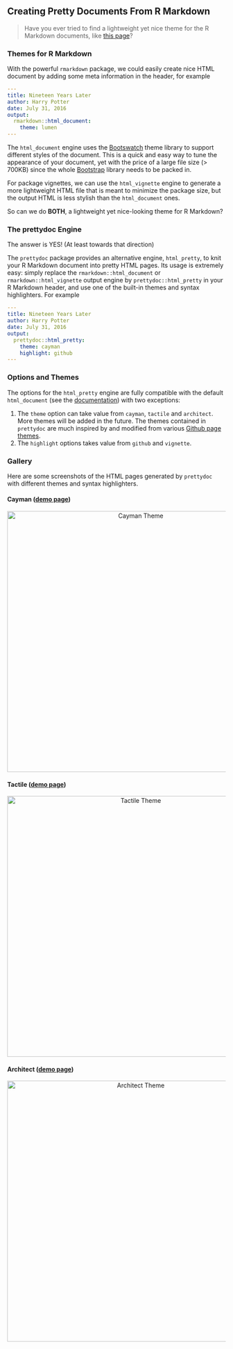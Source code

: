 ## Creating Pretty Documents From R Markdown

> Have you ever tried to find a lightweight yet nice theme for the R Markdown
documents, like [this page](http://yixuan.cos.name/prettydoc/)?

### Themes for R Markdown

With the powerful `rmarkdown` package, we could easily create nice HTML document
by adding some meta information in the header, for example

```yaml
---
title: Nineteen Years Later
author: Harry Potter
date: July 31, 2016
output:
  rmarkdown::html_document:
    theme: lumen
---
```

The `html_document` engine uses the [Bootswatch](http://bootswatch.com/)
theme library to support different styles of the document.
This is a quick and easy way to tune the appearance of your document, yet with
the price of a large file size (> 700KB) since the whole
[Bootstrap](http://getbootstrap.com/) library needs to be packed in.

For package vignettes, we can use the `html_vignette` engine to generate
a more lightweight HTML file that is meant to minimize the package size, but
the output HTML is less stylish than the `html_document` ones.

So can we do **BOTH**, a lightweight yet nice-looking theme for R Markdown?

### The prettydoc Engine

The answer is YES! (At least towards that direction)

The `prettydoc` package provides an alternative engine, `html_pretty`,
to knit your R Markdown document into pretty HTML pages.
Its usage is extremely easy: simply replace the
`rmarkdown::html_document` or `rmarkdown::html_vignette` output engine by
`prettydoc::html_pretty` in your R Markdown header, and use one of the built-in
themes and syntax highlighters. For example

```yaml
---
title: Nineteen Years Later
author: Harry Potter
date: July 31, 2016
output:
  prettydoc::html_pretty:
    theme: cayman
    highlight: github
---
```

### Options and Themes

The options for the `html_pretty` engine are fully compatible with the default
`html_document`
(see the [documentation](http://rmarkdown.rstudio.com/html_document_format.html))
with two exceptions:

1. The `theme` option can take value from `cayman`, `tactile` and
`architect`. More themes will be added in the future. The themes contained in
`prettydoc` are much inspired by and modified from
various [Github page themes](https://github.com/blog/1081-instantly-beautiful-project-pages).
2. The `highlight` options takes value from `github` and `vignette`.

### Gallery

Here are some screenshots of the HTML pages generated by `prettydoc` with
different themes and syntax highlighters.

#### Cayman ([demo page](http://yixuan.cos.name/prettydoc/index.html))

<div align="center">
  <img width="600px" src="http://i.imgur.com/lVuvhDy.png" alt="Cayman Theme" />
</div>

#### Tactile ([demo page](http://yixuan.cos.name/prettydoc/tactile.html))

<div align="center">
  <img width="600px" src="http://i.imgur.com/qU2AFRQ.png" alt="Tactile Theme" />
</div>

#### Architect ([demo page](http://yixuan.cos.name/prettydoc/architect.html))

<div align="center">
  <img width="600px" src="http://i.imgur.com/dkCi3ON.png" alt="Architect Theme" />
</div>

